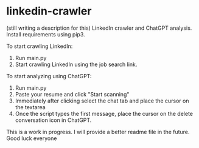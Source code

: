 # linkedin-crawler
(still writing a description for this)
LinkedIn crawler and ChatGPT analysis.
Install requirements using pip3.

To start crawling LinkedIn:
1. Run main.py
2. Start crawling LinkedIn using the job search link.

To start analyzing using ChatGPT:
1. Run main.py
2. Paste your resume and click "Start scanning"
3. Immediately after clicking select the chat tab and place the cursor on the textarea
4. Once the script types the first message, place the cursor on the delete conversation icon in ChatGPT.

This is a work in progress.
I will provide a better readme file in the future.
Good luck everyone
